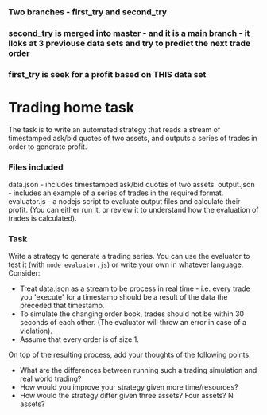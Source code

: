 ### Two branches - first_try and second_try
### second_try is merged into master - and it is a main branch - it lloks at 3 previouse data sets and try to predict the next trade order
### first_try is seek for a profit based on THIS data set



# Trading home task

The task is to write an automated strategy that reads a stream of timestamped ask/bid quotes of two assets, and outputs a series of trades in order to generate profit.

### Files included

data.json - includes timestamped ask/bid quotes of two assets.
output.json - includes an example of a series of trades in the required format.
evaluator.js - a nodejs script to evaluate output files and calculate their profit. (You can either run it, or review it to understand how the evaluation of trades is calculated).

### Task

Write a strategy to generate a trading series. You can use the evaluator to test it (with `node evaluator.js`) or write your own in whatever language. Consider:

* Treat data.json as a stream to be process in real time - i.e. every trade you 'execute' for a timestamp should be a result of the data the preceded that timestamp.
* To simulate the changing order book, trades should not be within 30 seconds of each other. (The evaluator will throw an error in case of a violation).
* Assume that every order is of size 1.

On top of the resulting process, add your thoughts of the following points:

* What are the differences between running such a trading simulation and real world trading?
* How would you improve your strategy given more time/resources?
* How would the strategy differ given three assets? Four assets? N assets?

